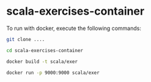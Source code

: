 # scala-exercises-container

To run with docker, execute the following commands:

```bash
git clone ....
```

```bash
cd scala-exercises-container
```

```bash
docker build -t scala/exer
```

```bash
docker run -p 9000:9000 scala/exer
```
